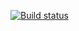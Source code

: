 [![Build status](https://ci.appveyor.com/api/projects/status/0505hftcbwu3uqov/branch/main?svg=true)](https://ci.appveyor.com/project/mustafeev/selenium/branch/main)